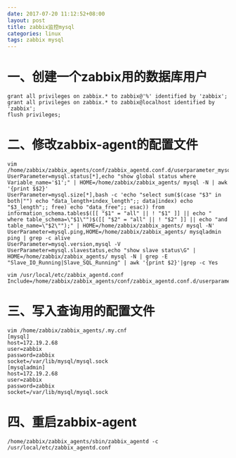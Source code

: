 ```yaml
---
date: 2017-07-20 11:12:52+08:00
layout: post
title: zabbix监控mysql
categories: linux
tags: zabbix mysql
---
```



# 一、创建一个zabbix用的数据库用户 #

	grant all privileges on zabbix.* to zabbix@'%' identified by 'zabbix';
	grant all privileges on zabbix.* to zabbix@localhost identified by 'zabbix';
	flush privileges;


# 二、修改zabbix-agent的配置文件 #

	vim /home/zabbix/zabbix_agents/conf/zabbix_agentd.conf.d/userparameter_mysql.conf
	UserParameter=mysql.status[*],echo "show global status where Variable_name='$1';" | HOME=/home/zabbix/zabbix_agents/ mysql -N | awk '{print $$2}'
	UserParameter=mysql.size[*],bash -c 'echo "select sum($(case "$3" in both|"") echo "data_length+index_length";; data|index) echo "$3_length";; free) echo "data_free";; esac)) from information_schema.tables$([[ "$1" = "all" || ! "$1" ]] || echo " where table_schema=\"$1\"")$([[ "$2" = "all" || ! "$2" ]] || echo "and table_name=\"$2\"");" | HOME=/home/zabbix/zabbix_agents/ mysql -N'
	UserParameter=mysql.ping,HOME=/home/zabbix/zabbix_agents/ mysqladmin ping | grep -c alive
	UserParameter=mysql.version,mysql -V
	UserParameter=mysql.slavestatus,echo "show slave status\G" | HOME=/home/zabbix/zabbix_agents/ mysql -N | grep -E "Slave_IO_Running|Slave_SQL_Running" | awk '{print $2}'|grep -c Yes

	vim /usr/local/etc/zabbix_agentd.conf
	Include=/home/zabbix/zabbix_agents/conf/zabbix_agentd.conf.d/userparameter_mysql.conf

# 三、写入查询用的配置文件 #

	vim /home/zabbix/zabbix_agents/.my.cnf
	[mysql]
	host=172.19.2.68
	user=zabbix
	password=zabbix
	socket=/var/lib/mysql/mysql.sock
	[mysqladmin]
	host=172.19.2.68
	user=zabbix
	password=zabbix
	socket=/var/lib/mysql/mysql.sock

# 四、重启zabbix-agent #

	/home/zabbix/zabbix_agents/sbin/zabbix_agentd -c /usr/local/etc/zabbix_agentd.conf


